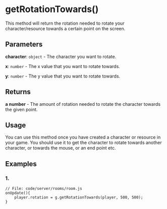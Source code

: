 # getRotationTowards()

This method will return the rotation needed to rotate your character/resource towards a certain point on the screen.

## Parameters

**character**: `object` - The character you want to rotate.

**x**: `number` - The x value that you want to rotate towards.

**y**: `number` - The y value that you want to rotate towards.

## Returns

**a number** - The amount of rotation needed to rotate the character towards the given point.

## Usage

You can use this method once you have created a character or resource in your game. You should use it to get the character to rotate towards another character, or towards the mouse, or an end point etc.

## Examples

### 1.

```
// File: code/server/rooms/room.js
onUpdate(){
	player.rotation = g.getRotationTowards(player, 500, 500);
}
```
